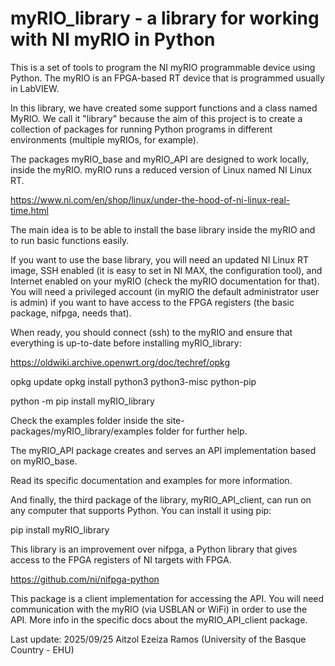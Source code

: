 # myRIO_library - a library for working with NI myRIO in Python

This is a set of tools to program the NI myRIO programmable device using Python. The myRIO is an FPGA-based RT device that is programmed usually in LabVIEW.

In this library, we have created some support functions and a class
named MyRIO. We call it "library" because the aim of this project is
to create a collection of packages for running Python programs in
different environments (multiple myRIOs, for example).

The packages myRIO_base and myRIO_API are designed to work locally, 
inside the myRIO. myRIO runs a reduced version of Linux named NI Linux RT.

https://www.ni.com/en/shop/linux/under-the-hood-of-ni-linux-real-time.html

The main idea is to be able to install the base library inside the myRIO and
to run basic functions easily.

If you want to use the base library, you will need an updated NI Linux RT image,
SSH enabled (it is easy to set in NI MAX, the configuration tool), and Internet
enabled on your myRIO (check the myRIO documentation for that). You will need
a privileged account (in myRIO the default administrator user is admin) if you
want to have access to the FPGA registers (the basic package, nifpga, needs that).

When ready, you should connect (ssh) to the myRIO and ensure that everything
is up-to-date before installing myRIO_library:

https://oldwiki.archive.openwrt.org/doc/techref/opkg

opkg update
opkg install python3 python3-misc python-pip

python -m pip install myRIO_library

Check the examples folder inside the site-packages/myRIO_library/examples
folder for further help.

The myRIO_API package creates and serves an API implementation based 
on myRIO_base.

Read its specific documentation and examples for more information.

And finally, the third package of the library, myRIO_API_client,
can run on any computer that supports Python. You can install it
using pip:

pip install myRIO_library

This library is an improvement over nifpga, a Python library that
gives access to the FPGA registers of NI targets with FPGA.

https://github.com/ni/nifpga-python

This package is a client implementation for accessing the API.
You will need communication with the myRIO (via USBLAN or WiFi)
in order to use the API. More info in the specific docs about
the myRIO_API_client package.

Last update: 2025/09/25 Aitzol Ezeiza Ramos (University of the Basque Country - EHU)

